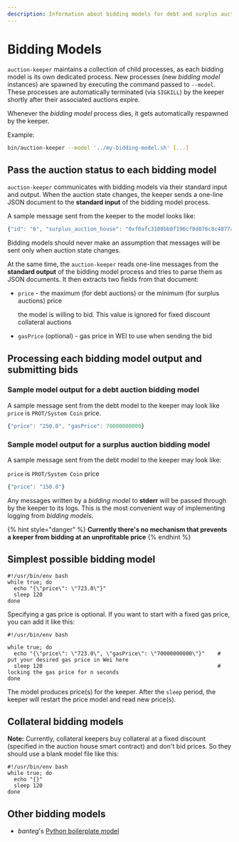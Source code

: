 ```yaml
---
description: Information about bidding models for debt and surplus auction keepers
---
```


# Bidding Models

`auction-keeper` maintains a collection of child processes, as each bidding model is its own dedicated process. New processes (new _bidding model_ instances) are spawned by executing the command passed to `--model`. These processes are automatically terminated (via `SIGKILL`) by the keeper shortly after their associated auctions expire.

Whenever the _bidding model_ process dies, it gets automatically respawned by the keeper.

Example:

```bash
bin/auction-keeper --model '../my-bidding-model.sh' [...]
```

## Pass the auction status to each bidding model

`auction-keeper` communicates with bidding models via their standard input and output. When the auction state changes, the keeper sends a one-line JSON document to the **standard input** of the bidding model process.

A sample message sent from the keeper to the model looks like:

```javascript
{"id": "6", "surplus_auction_house": "0xf0afc3108bb8f196cf8d076c8c4877a4c53d4e7c", "bid_amount": "7.142857142857142857", "amount_to_sell": "10000.000000000000000000", "bid_increase": "1.050000000000000000", "high_bidder": "0x00531a10c4fbd906313768d277585292aa7c923a", "block_time": 1530530620, "bid_expiry": 1530541420, "auction_deadline": 1531135256, "price": "1400.000000000000000028"}
```

Bidding models should never make an assumption that messages will be sent only when auction state changes.

At the same time, the `auction-keeper` reads one-line messages from the **standard output** of the bidding model process and tries to parse them as JSON documents. It then extracts two fields from that document:

*   `price` - the maximum (for debt auctions) or the minimum (for surplus auctions) price

    the model is willing to bid. This value is ignored for fixed discount collateral auctions
* `gasPrice` (optional) - gas price in WEI to use when sending the bid

## Processing each bidding model output and submitting bids

### Sample model output for a debt auction bidding model

A sample message sent from the debt model to the keeper may look like `price` is `PROT/System Coin` price.

```javascript
{"price": "250.0", "gasPrice": 70000000000}
```

### Sample model output for a surplus auction bidding model

A sample message sent from the debt model to the keeper may look like:

`price` is `PROT/System Coin` price

```javascript
{"price": "150.0"}
```

Any messages written by a _bidding model_ to **stderr** will be passed through by the keeper to its logs. This is the most convenient way of implementing logging from _bidding models_.

{% hint style="danger" %}
**Currently there's no mechanism that prevents a keeper from bidding at an unprofitable price**
{% endhint %}

## Simplest possible bidding model

```
#!/usr/bin/env bash
while true; do
  echo "{\"price\": \"723.0\"}"
  sleep 120                   
done
```

Specifying a gas price is optional. If you want to start with a fixed gas price, you can add it like this:

```
#!/usr/bin/env bash

while true; do
  echo "{\"price\": \"723.0\", \"gasPrice\": \"70000000000\"}"    # put your desired gas price in Wei here
  sleep 120                                                       # locking the gas price for n seconds
done
```

The model produces price(s) for the keeper. After the `sleep` period, the keeper will restart the price model and read new price(s).

## Collateral bidding models

**Note:** Currently, collateral keepers buy collateral at a fixed discount (specified in the auction house smart contract) and don't bid prices. So they should use a blank model file like this:

```
#!/usr/bin/env bash
while true; do
  echo "{}"
  sleep 120
done
```

## Other bidding models

* _banteg_'s [Python boilerplate model](https://gist.github.com/banteg/93808e6c0f1b9b6b470beaba5a140813)
